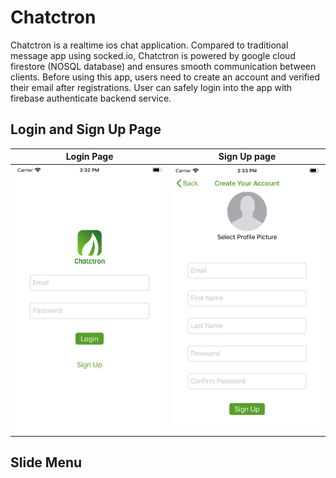 # Chatctron
Chatctron is a realtime ios chat application. Compared to traditional message app using socked.io, Chatctron is powered by google cloud firestore (NOSQL database) and ensures smooth communication between clients. Before using this app, users need to create an account and verified their email after registrations. User can safely login into the app with firebase authenticate backend service. 

## Login and Sign Up Page
Login Page             |  Sign Up page
:-------------------------:|:-------------------------:
| ![alt text](./images/login.png) | ![alt text](./images/signup.png) |

## Slide Menu



